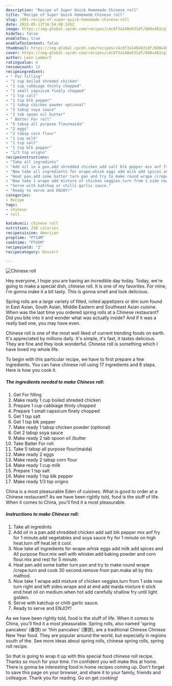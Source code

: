 ```yaml
---
description: "Recipe of Super Quick Homemade Chinese roll"
title: "Recipe of Super Quick Homemade Chinese roll"
slug: 1981-recipe-of-super-quick-homemade-chinese-roll
date: 2022-05-13T16:54:08.245Z
image: https://img-global.cpcdn.com/recipes/c4c8f3a148e631df/680x482cq70/chinese-roll-recipe-main-photo.jpg
hideToc: false
enableToc: true
enableTocContent: false
thumbnail: https://img-global.cpcdn.com/recipes/c4c8f3a148e631df/680x482cq70/chinese-roll-recipe-main-photo.jpg
cover: https://img-global.cpcdn.com/recipes/c4c8f3a148e631df/680x482cq70/chinese-roll-recipe-main-photo.jpg
author: Leon Lambert
ratingvalue: 4
reviewcount: 13
recipeingredient:
- " For filling"
- "1 cup boiled shreded chicken"
- "1 cup cabbiage thinly chopped"
- "1 small capsicum finely chopped"
- "1 tsp salt"
- "1 tsp blk pepper"
- "1 tabsp chicken powder optional"
- "2 tabsp soya sauce"
- "2 tab spoon oil butter"
- " Batter For roll"
- "5 tabsp all purpose flourmaida"
- "2 eggs"
- "2 tabsp corn flour"
- "1 cup milk"
- "1 tsp salt"
- "1 tsp blk pepper"
- "1/3 tsp origno"
recipeinstructions:
- "Take all ingredints"
- "Add oil in a pan.add shredded chicken add salt blk pepper mix anf fry for 1 minute.add vegetables and soya sauce fry for 1 minute on high heat.turn off heat.let it cool."
- "Now take all ingredients for wrape.whisk eggs add milk add spices and All purpose flour.mix well with whisker.add baking powder and corn flour.mix and rest for 5 minute."
- "Heat pan.add some batter turn pan and try to make round wrape /crepe.turn and cook 30 second.remove from pan.make all by this mathod."
- "Now take 1 wrape add mixture of chicken veggies.turn from 1 side now turn right and left sides.wrape and at end add maida mixture ti stick end.heat oil on medium.when hot add carefully shallow fry until light golden."
- "Serve with katchup or chilli garlic sauce."
- "Ready to serve and ENJOY!"
categories:
- Recipe
tags:
- chinese
- roll

katakunci: chinese roll 
nutrition: 258 calories
recipecuisine: American
preptime: "PT14M"
cooktime: "PT45M"
recipeyield: "2"
recipecategory: Dessert

---
```



![Chinese roll](https://img-global.cpcdn.com/recipes/c4c8f3a148e631df/680x482cq70/chinese-roll-recipe-main-photo.jpg)

Hey everyone, I hope you are having an incredible day today. Today, we're going to make a special dish, chinese roll. It is one of my favorites. For mine, I'm gonna make it a bit tasty. This is gonna smell and look delicious.

Spring rolls are a large variety of filled, rolled appetizers or dim sum found in East Asian, South Asian, Middle Eastern and Southeast Asian cuisine. When was the last time you ordered spring rolls at a Chinese restaurant? Did you bite into it and wonder what was actually inside? And if it was a really bad one, you may have even.

Chinese roll is one of the most well liked of current trending foods on earth. It's appreciated by millions daily. It's simple, it's fast, it tastes delicious. They are fine and they look wonderful. Chinese roll is something which I have loved my whole life.


To begin with this particular recipe, we have to first prepare a few ingredients. You can have chinese roll using 17 ingredients and 6 steps. Here is how you cook it.

<!--inarticleads1-->

##### The ingredients needed to make Chinese roll:

1. Get  For filling
1. Make ready 1 cup boiled shreded chicken
1. Prepare 1 cup cabbiage thinly chopped
1. Prepare 1 small capsicum finely chopped
1. Get 1 tsp salt
1. Get 1 tsp blk pepper
1. Make ready 1 tabsp chicken powder (optional)
1. Get 2 tabsp soya sauce
1. Make ready 2 tab spoon oil /butter
1. Take  Batter For roll:
1. Take 5 tabsp all purpose flour(maida)
1. Make ready 2 eggs
1. Make ready 2 tabsp corn flour
1. Make ready 1 cup milk
1. Prepare 1 tsp salt
1. Make ready 1 tsp blk pepper
1. Make ready 1/3 tsp origno


China is a most pleasurable Eden of cuisines. What is good to order at a Chinese restaurant? As we have been rightly told, food is the stuff of life. When it comes to China, you&#39;ll find it a most pleasurable. 

<!--inarticleads2-->

##### Instructions to make Chinese roll:

1. Take all ingredints
1. Add oil in a pan.add shredded chicken add salt blk pepper mix anf fry for 1 minute.add vegetables and soya sauce fry for 1 minute on high heat.turn off heat.let it cool.
1. Now take all ingredients for wrape.whisk eggs add milk add spices and All purpose flour.mix well with whisker.add baking powder and corn flour.mix and rest for 5 minute.
1. Heat pan.add some batter turn pan and try to make round wrape /crepe.turn and cook 30 second.remove from pan.make all by this mathod.
1. Now take 1 wrape add mixture of chicken veggies.turn from 1 side now turn right and left sides.wrape and at end add maida mixture ti stick end.heat oil on medium.when hot add carefully shallow fry until light golden.
1. Serve with katchup or chilli garlic sauce.
1. Ready to serve and ENJOY!

As we have been rightly told, food is the stuff of life. When it comes to China, you&#39;ll find it a most pleasurable. Spring rolls, also named &#39;spring pancakes&#39; (春饼) or &#39;thin pancakes&#39; (薄饼), are a traditional Chinese Chinese New Year food. They are popular around the world, but especially in regions south of the. See more ideas about spring rolls, chinese spring rolls, spring roll recipe. 

So that is going to wrap it up with this special food chinese roll recipe. Thanks so much for your time. I'm confident you will make this at home. There is gonna be interesting food in home recipes coming up. Don't forget to save this page on your browser, and share it to your family, friends and colleague. Thank you for reading. Go on get cooking!
